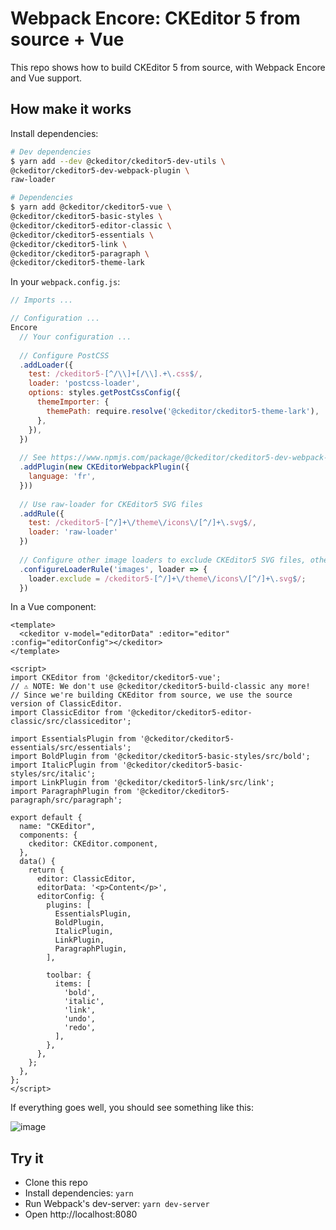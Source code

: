 # Webpack Encore: CKEditor 5 from source + Vue

This repo shows how to build CKEditor 5 from source, with Webpack Encore and Vue support.

## How make it works

Install dependencies:
```bash
# Dev dependencies
$ yarn add --dev @ckeditor/ckeditor5-dev-utils \
@ckeditor/ckeditor5-dev-webpack-plugin \
raw-loader

# Dependencies
$ yarn add @ckeditor/ckeditor5-vue \
@ckeditor/ckeditor5-basic-styles \
@ckeditor/ckeditor5-editor-classic \
@ckeditor/ckeditor5-essentials \
@ckeditor/ckeditor5-link \
@ckeditor/ckeditor5-paragraph \
@ckeditor/ckeditor5-theme-lark
```

In your `webpack.config.js`:
```js
// Imports ...

// Configuration ...
Encore
  // Your configuration ...
  
  // Configure PostCSS
  .addLoader({
    test: /ckeditor5-[^/\\]+[/\\].+\.css$/,
    loader: 'postcss-loader',
    options: styles.getPostCssConfig({
      themeImporter: {
        themePath: require.resolve('@ckeditor/ckeditor5-theme-lark'),
      },
    }),
  })
  
  // See https://www.npmjs.com/package/@ckeditor/ckeditor5-dev-webpack-plugin
  .addPlugin(new CKEditorWebpackPlugin({
    language: 'fr',
  }))
  
  // Use raw-loader for CKEditor5 SVG files
  .addRule({
    test: /ckeditor5-[^/]+\/theme\/icons\/[^/]+\.svg$/,
    loader: 'raw-loader'
  })
  
  // Configure other image loaders to exclude CKEditor5 SVG files, otherwise we will have some issue 
  .configureLoaderRule('images', loader => {
    loader.exclude = /ckeditor5-[^/]+\/theme\/icons\/[^/]+\.svg$/;
  })
````

In a Vue component:
```vue
<template>
  <ckeditor v-model="editorData" :editor="editor" :config="editorConfig"></ckeditor>
</template>

<script>
import CKEditor from '@ckeditor/ckeditor5-vue';
// ⚠️ NOTE: We don't use @ckeditor/ckeditor5-build-classic any more!
// Since we're building CKEditor from source, we use the source version of ClassicEditor.
import ClassicEditor from '@ckeditor/ckeditor5-editor-classic/src/classiceditor';

import EssentialsPlugin from '@ckeditor/ckeditor5-essentials/src/essentials';
import BoldPlugin from '@ckeditor/ckeditor5-basic-styles/src/bold';
import ItalicPlugin from '@ckeditor/ckeditor5-basic-styles/src/italic';
import LinkPlugin from '@ckeditor/ckeditor5-link/src/link';
import ParagraphPlugin from '@ckeditor/ckeditor5-paragraph/src/paragraph';

export default {
  name: "CKEditor",
  components: {
    ckeditor: CKEditor.component,
  },
  data() {
    return {
      editor: ClassicEditor,
      editorData: '<p>Content</p>',
      editorConfig: {
        plugins: [
          EssentialsPlugin,
          BoldPlugin,
          ItalicPlugin,
          LinkPlugin,
          ParagraphPlugin,
        ],

        toolbar: {
          items: [
            'bold',
            'italic',
            'link',
            'undo',
            'redo',
          ],
        },
      },
    };
  },
};
</script>

```

If everything goes well, you should see something like this:

![image](https://i.imgur.com/rbDa4Bk.png)

## Try it

- Clone this repo
- Install dependencies: `yarn`
- Run Webpack's dev-server: `yarn dev-server`
- Open http://localhost:8080
